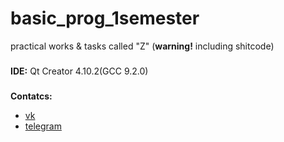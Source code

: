 # basic_prog_1semester
practical works &amp; tasks called "Z" (**warning!** including shitcode)
###
**IDE:** Qt Creator 4.10.2(GCC 9.2.0)
###
**Contatcs:**
- [vk](https://vk.com/kashapovd)
- [telegram](https://t.me/kashapovd)
